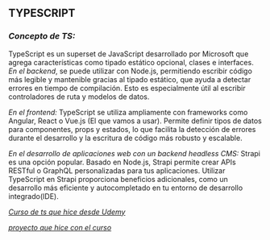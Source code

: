 ## **TYPESCRIPT** 

### *Concepto de TS:*

TypeScript es un superset de JavaScript desarrollado por Microsoft que agrega características como tipado estático opcional, clases e interfaces.
*En el backend*, se puede utilizar con Node.js, permitiendo escribir código más legible y mantenible gracias al tipado estático, que ayuda a detectar errores en tiempo de compilación.
Esto es especialmente útil al escribir controladores de ruta y modelos de datos.

*En el frontend:* TypeScript se utiliza ampliamente con frameworks como Angular, React o Vue.js (El que vamos a usar).
Permite definir tipos de datos para componentes, props y estados, lo que facilita la detección de errores durante el desarrollo y la escritura de código más robusto y escalable.

*En el desarrollo de aplicaciones web con un backend headless CMS:* Strapi es una opción popular.
Basado en Node.js, Strapi permite crear APIs RESTful o GraphQL personalizadas para tus aplicaciones.
Utilizar TypeScript en Strapi proporciona beneficios adicionales, como un desarrollo más eficiente y autocompletado en tu entorno de desarrollo integrado(IDE).

[*Curso de ts que hice desde Udemy*](https://www.udemy.com/share/101skO3@Z3UBwAm29CFHa34Vd59nlcMxwnmA6_R99atvOZkNAdGKuBZsNGEVP6jGcN8nhBNV/) 

[*proyecto que hice con el curso*](./bases/bases/index.html)
